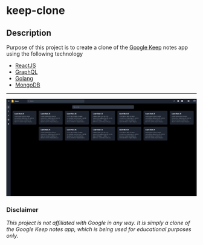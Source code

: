 # keep-clone

## Description
Purpose of this project is to create a clone of the [Google Keep](https://keep.google.com) notes app using the following technology
- [ReactJS](https://reactjs.org/)
- [GraphQL](https://graphql.org/)
- [Golang](https://golang.org/)
- [MongoDB](https://www.mongodb.com/)

---

![image](./.assets/images/keep.png)


### Disclaimer
*This project is not affiliated with Google in any way. It is simply a clone of the Google Keep notes app, which is being used for educational purposes only.*